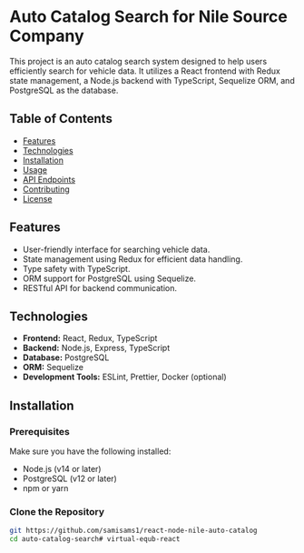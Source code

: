 # Auto Catalog Search for Nile Source Company

This project is an auto catalog search system designed to help users efficiently search for vehicle data. It utilizes a React frontend with Redux state management, a Node.js backend with TypeScript, Sequelize ORM, and PostgreSQL as the database.

## Table of Contents

- [Features](#features)
- [Technologies](#technologies)
- [Installation](#installation)
- [Usage](#usage)
- [API Endpoints](#api-endpoints)
- [Contributing](#contributing)
- [License](#license)

## Features

- User-friendly interface for searching vehicle data.
- State management using Redux for efficient data handling.
- Type safety with TypeScript.
- ORM support for PostgreSQL using Sequelize.
- RESTful API for backend communication.

## Technologies

- **Frontend:** React, Redux, TypeScript
- **Backend:** Node.js, Express, TypeScript
- **Database:** PostgreSQL
- **ORM:** Sequelize
- **Development Tools:** ESLint, Prettier, Docker (optional)

## Installation

### Prerequisites

Make sure you have the following installed:

- Node.js (v14 or later)
- PostgreSQL (v12 or later)
- npm or yarn

### Clone the Repository

```bash
git https://github.com/samisams1/react-node-nile-auto-catalog
cd auto-catalog-search# virtual-equb-react
